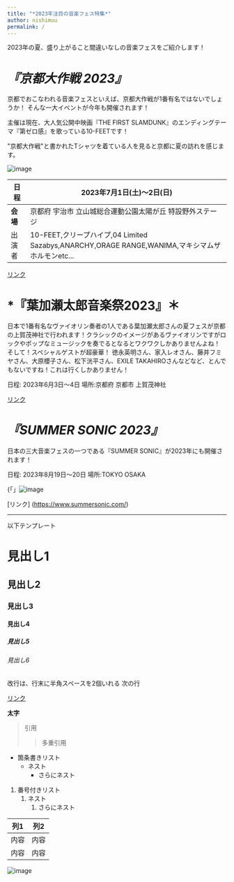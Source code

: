 ```yaml
---
title: "*2023年注目の音楽フェス特集*"
author: nishimuu
permalink: /
---
```

2023年の夏、盛り上がること間違いなしの音楽フェスをご紹介します！  


# *『京都大作戦 2023』*
京都でおこなわれる音楽フェスといえば、京都大作戦が1番有名ではないでしょうか！
そんな一大イベントが今年も開催されます！

主催は現在、大人気公開中映画『THE FIRST SLAMDUNK』のエンディングテーマ『第ゼロ感』を歌っている10-FEETです！


"京都大作戦"と書かれたTシャツを着ている人を見ると京都に夏の訪れを感じます。

![image](https://github.com/nishimuuu8/nishimuu_web/assets/132985678/5b99cff9-32f5-4a37-add4-d118d6d70378)



| 日程 | 2023年7月1日(土)〜2日(日)   |
|-----|-----|
| <strong>会場</strong>  | 京都府 宇治市 立山城総合運動公園太陽が丘 特設野外ステージ  |
| 出演者 | 10-FEET,クリープハイプ,04 Limited Sazabys,ANARCHY,ORAGE RANGE,WANIMA,マキシマムザホルモンetc...  |

[リンク](https://kyoto-daisakusen.kyoto/23/)


# *『葉加瀬太郎音楽祭2023』＊

日本で1番有名なヴァイオリン奏者の1人である葉加瀬太郎さんの夏フェスが京都の上賀茂神社で行われます！クラシックのイメージがあるヴァイオリンですがロックやポップなミュージックを奏でるとなるとワクワクしかありませんよね！
そして！スペシャルゲストが超豪華！
徳永英明さん、家入レオさん、藤井フミヤさん、大原櫻子さん、松下洸平さん、EXILE TAKAHIROさんなどなど、とんでもないですね！これは行くしかありません！

日程: 2023年6月3日〜4日
場所:京都府 京都市 上賀茂神社



[リンク](https://hakasetaroongakusai.com/)




# *『SUMMER SONIC 2023』*

日本の三大音楽フェスの一つである『SUMMER SONIC』が2023年にも開催されます！

日程: 2023年8月19日〜20日
場所:TOKYO OSAKA 

{「」![image](https://github.com/nishimuuu8/nishimuu_web/assets/132985678/912eb4c6-fa2d-4ef5-9c13-9dc871a1000e)


[リンク] (https://www.summersonic.com/)








---

以下テンプレート

# 見出し1
## 見出し2
### 見出し3
#### 見出し4
##### 見出し5
###### 見出し6

改行は、行末に半角スペースを2個いれる
次の行

[リンク](https://www.google.co.jp/)

**太字**

> 引用
>> 多重引用


- 箇条書きリスト
  - ネスト
    - さらにネスト


1. 番号付きリスト
   1. ネスト
      1. さらにネスト


| 列1  | 列2  |
|-----|-----|
| 内容  | 内容  |
| 内容  | 内容  |

![image](/GHPages_WebSite/assets/images/logo-150.png)
